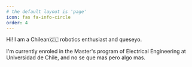 ```yaml
---
# the default layout is 'page'
icon: fas fa-info-circle
order: 4
---
```


<!-- > Add Markdown syntax content to file `_tabs/about.md`{: .filepath } and it will show up on this page.
{: .prompt-tip } -->

Hi! I am a Chilean🇨🇱 robotics enthusiast and queseyo.

I'm currently enroled in the Master's program of Electrical Engineering at Universidad de Chile, and no se que mas pero algo mas.

